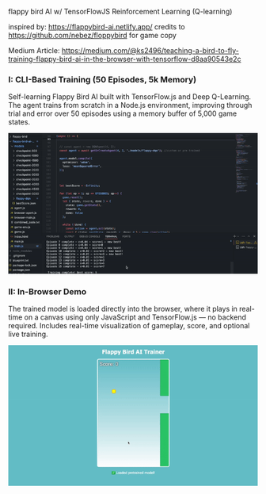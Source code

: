 flappy bird AI w/ TensorFlowJS Reinforcement Learning (Q-learning) 

inspired by: https://flappybird-ai.netlify.app/ 
credits to https://github.com/nebez/floppybird for game copy 

Medium Article: https://medium.com/@ks2496/teaching-a-bird-to-fly-training-flappy-bird-ai-in-the-browser-with-tensorflow-d8aa90543e2c 

### I: CLI-Based Training (50 Episodes, 5k Memory)
Self-learning Flappy Bird AI built with TensorFlow.js and Deep Q-Learning.
The agent trains from scratch in a Node.js environment, improving through trial and error over 50 episodes using a memory buffer of 5,000 game states.

![AI Playing Flappy Bird](flappy-bird-ai-run/media/flappy-demo-live.gif)

### II: In-Browser Demo
The trained model is loaded directly into the browser, where it plays in real-time on a canvas using only JavaScript and TensorFlow.js — no backend required.
Includes real-time visualization of gameplay, score, and optional live training.


![AI Playing Flappy Bird](flappy-bird-ai-run/media/flappy-browser-demo.gif)



